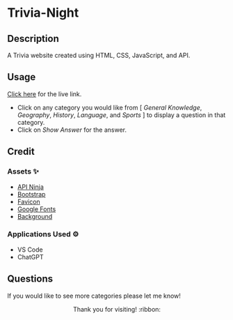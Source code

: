 # Trivia-Night

## Description

A Trivia website created using HTML, CSS, JavaScript, and API.

## Usage

[Click here](https://hbarry89.github.io/Trivia-Night/) for the live link.

- Click on any category you would like from [ *General Knowledge*, *Geography*, *History*, *Language*, and *Sports* ] to display a question in that category.
- Click on *Show Answer* for the answer.

## Credit

### Assets :sparkles:

- [API Ninja](https://api-ninjas.com/) 
- [Bootstrap](https://getbootstrap.com/)
- [Favicon](https://favicon.io/)
- [Google Fonts](https://fonts.google.com/)
- [Background](https://www.makeuseof.com/css-background-patterns-examples/)

### Applications Used :gear:
- VS Code
- ChatGPT

## Questions

If you would like to see more categories please let me know!

<p align="center">Thank you for visiting! :ribbon:</p>